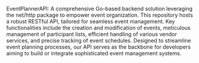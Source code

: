 EventPlannerAPI: A comprehensive Go-based backend solution leveraging the net/http package to empower event organization. This repository hosts a robust RESTful API, tailored for seamless event management. Key functionalities include the creation and modification of events, meticulous management of participant lists, efficient handling of various vendor services, and precise tracking of event schedules. Designed to streamline event planning processes, our API serves as the backbone for developers aiming to build or integrate sophisticated event management systems.